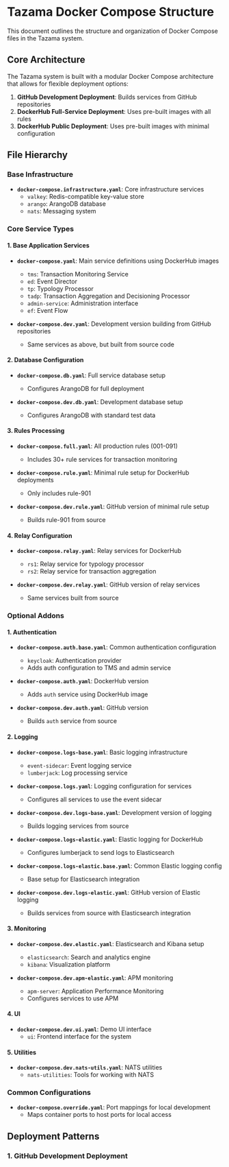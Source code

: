 # Tazama Docker Compose Structure

This document outlines the structure and organization of Docker Compose files in the Tazama system.

## Core Architecture

The Tazama system is built with a modular Docker Compose architecture that allows for flexible deployment options:

1. **GitHub Development Deployment**: Builds services from GitHub repositories
2. **DockerHub Full-Service Deployment**: Uses pre-built images with all rules
3. **DockerHub Public Deployment**: Uses pre-built images with minimal configuration

## File Hierarchy

### Base Infrastructure
- **`docker-compose.infrastructure.yaml`**: Core infrastructure services
  - `valkey`: Redis-compatible key-value store
  - `arango`: ArangoDB database
  - `nats`: Messaging system

### Core Service Types

#### 1. Base Application Services
- **`docker-compose.yaml`**: Main service definitions using DockerHub images
  - `tms`: Transaction Monitoring Service
  - `ed`: Event Director
  - `tp`: Typology Processor
  - `tadp`: Transaction Aggregation and Decisioning Processor
  - `admin-service`: Administration interface
  - `ef`: Event Flow
  
- **`docker-compose.dev.yaml`**: Development version building from GitHub repositories
  - Same services as above, but built from source code

#### 2. Database Configuration
- **`docker-compose.db.yaml`**: Full service database setup
  - Configures ArangoDB for full deployment
  
- **`docker-compose.dev.db.yaml`**: Development database setup
  - Configures ArangoDB with standard test data

#### 3. Rules Processing
- **`docker-compose.full.yaml`**: All production rules (001-091)
  - Includes 30+ rule services for transaction monitoring
  
- **`docker-compose.rule.yaml`**: Minimal rule setup for DockerHub deployments
  - Only includes rule-901
  
- **`docker-compose.dev.rule.yaml`**: GitHub version of minimal rule setup
  - Builds rule-901 from source

#### 4. Relay Configuration
- **`docker-compose.relay.yaml`**: Relay services for DockerHub
  - `rs1`: Relay service for typology processor
  - `rs2`: Relay service for transaction aggregation
  
- **`docker-compose.dev.relay.yaml`**: GitHub version of relay services
  - Same services built from source

### Optional Addons

#### 1. Authentication
- **`docker-compose.auth.base.yaml`**: Common authentication configuration
  - `keycloak`: Authentication provider
  - Adds auth configuration to TMS and admin service
  
- **`docker-compose.auth.yaml`**: DockerHub version
  - Adds `auth` service using DockerHub image
  
- **`docker-compose.dev.auth.yaml`**: GitHub version
  - Builds `auth` service from source

#### 2. Logging
- **`docker-compose.logs-base.yaml`**: Basic logging infrastructure
  - `event-sidecar`: Event logging service
  - `lumberjack`: Log processing service
  
- **`docker-compose.logs.yaml`**: Logging configuration for services
  - Configures all services to use the event sidecar
  
- **`docker-compose.dev.logs-base.yaml`**: Development version of logging
  - Builds logging services from source
  
- **`docker-compose.logs-elastic.yaml`**: Elastic logging for DockerHub
  - Configures lumberjack to send logs to Elasticsearch
  
- **`docker-compose.logs-elastic.base.yaml`**: Common Elastic logging config
  - Base setup for Elasticsearch integration
  
- **`docker-compose.dev.logs-elastic.yaml`**: GitHub version of Elastic logging
  - Builds services from source with Elasticsearch integration

#### 3. Monitoring
- **`docker-compose.dev.elastic.yaml`**: Elasticsearch and Kibana setup
  - `elasticsearch`: Search and analytics engine
  - `kibana`: Visualization platform
  
- **`docker-compose.dev.apm-elastic.yaml`**: APM monitoring
  - `apm-server`: Application Performance Monitoring
  - Configures services to use APM

#### 4. UI
- **`docker-compose.dev.ui.yaml`**: Demo UI interface
  - `ui`: Frontend interface for the system
  
#### 5. Utilities
- **`docker-compose.dev.nats-utils.yaml`**: NATS utilities
  - `nats-utilities`: Tools for working with NATS

### Common Configurations

- **`docker-compose.override.yaml`**: Port mappings for local development
  - Maps container ports to host ports for local access

## Deployment Patterns

### 1. GitHub Development Deployment
